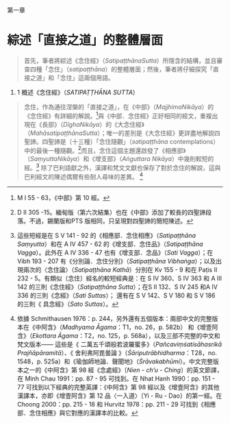  第一章

# 綜述「直接之道」的整體層面

> 首先，筆者將綜述《念住經》（*SatipaṭṭhānaSutta*）所隱含的結構，並且審查四種「念住」（*satipaṭṭhāna*）的整體層面；然後，筆者將仔細探究「直接之道」和「念住」這兩個用語。

1. 1 概述《念住經》（*SATIPAṬṬHĀNA SUTTA*）

> 念住，作為通往涅槃的「直接之道」，在《中部》（*MajjhimaNikāya*）的《念住經》有詳細的解說。[^1]與《中部．念住經》正好相同的經文，重複出現在《長部》（*DīghaNikāya*）的《大念住經》（*MahāsatipaṭṭhānaSutta*）；唯一的差別是《大念住經》更詳盡地解說四聖諦。四聖諦是〔十三種〕「念住隨觀」（*satipaṭṭhāna* contemplations）中的最後一種隨觀。[^2]而且，念住這個主題還啟發了《相應部》（*SaṃyuttaNikāya*）和《增支部》（*Aṅguttara Nikāya*）中幾則較短的經。[^3] 除了巴利語獻之外，漢譯和梵文文獻也保存了對於念住的解說，這與巴利經文的陳述偶爾有些耐人尋味的差異。 [^4]

[^1]:M I 55 - 63，《中部》第 10 經。

[^2]: D II 305 -15。緬甸版（第六次結集）也在《中部》添加了較長的四聖諦段落。不過，錫蘭版和PTS 版相同，只呈現對四聖諦的簡短陳述。

[^3]: 這些短經是在 S V 141 - 92 的《相應部．念住相應》（_Satipaṭṭhāna Saṃyutta_）和在 A IV 457 - 62 的《增支部．念住品》（_Satipaṭṭhāna Vagga_）。此外在 A IV 336 - 47 也有《增支部．念品》（_Sati Vagga_）；在 Vibh 193 - 207 有《分別論．念住分別》（_Satipaṭṭhāna Vibhaṅga_）；以及出現兩次的〈念住論〉（_Satipaṭṭhāna_ _Kathā_）分別在 Kv 155 - 9 和在 Paṭis II 232 - 5。有類似〔念住〕經名的較短經典是：在 S IV 360、S IV 363 和 A III 142 的三則《念住經》（_Satipaṭṭhāna_ _Sutta_）；在S II 132、S IV 245 和A IV 336 的三則《念經》（_Sati_ _Suttas_）； 還有在 S V 142、S V 180 和 S V 186 的三則《 具念經》（_Sato Suttas_）。

[^4]: 依據 Schmithausen 1976：p. 244，另外還有五個版本：兩部中文的完整版本在《中阿含》（_Madhyama Āgama_：T1，no. 26，p. 582b） 和《增壹阿含》（_Ekottara Āgama_：T2，no. 125，p. 568a），以及三部不完整的中文和梵文版本—— 這些是《 二萬五千頌般若波羅蜜多》（_Pañcaviṃśatisāhasrikā Prajñāpāramitā_）、《 舍利弗阿毘曇論 》（_Śāriputrābhidharma_：T28，no. 1548，p. 525a）和《瑜伽師地論．聲聞地》（_Śrāvakabhūmi_）。中文完整版本之一的《中阿含》第 98 經《念處經》〔_Nien_ - _ch’u_ - _Ching_〕的英文節譯，在 Minh Chau 1991：pp. 87 - 95 可找到。在 Nhat Hanh 1990：pp. 151 - 77 可找到以下經典的完整英譯：《中阿含》第 98 經以及《增壹阿含》的其他漢譯本，亦即《增壹阿含》第 12 品〈一入道〉〔Yi - Ru - Dao〕的第一經。在 Choong 2000：pp. 215 - 18 和 Hurvitz 1978：pp. 211 - 29 可找到《相應部．念住相應》與它對應的漢譯本的比較。